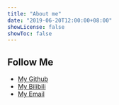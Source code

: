```yaml
---
title: "About me"
date: "2019-06-20T12:00:00+08:00"
showLicense: false
showToc: false
---
```



## Follow Me

- [My Github](https://github.com/daemon365)
- [My Bilibili](https://space.bilibili.com/437910315)
- [My Email](mailto://daemon365@foxmail.com)
